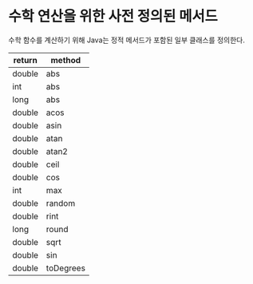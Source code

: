 # 수학 연산을 위한 사전 정의된 메서드

수학 함수를 계산하기 위해 Java는 정적 메서드가 포함된 일부 클래스를 정의한다.


| return | method    |
|--------|-----------|
| double | abs       |
| int    | abs       |
| long   | abs       |
| double | acos      |
| double | asin      |
| double | atan      |
| double | atan2     |
| double | ceil      |
| double | cos       |
| int    | max       |
| double | random    |
| double | rint      |
| long   | round     |
| double | sqrt      |
| double | sin       |
| double | toDegrees |

